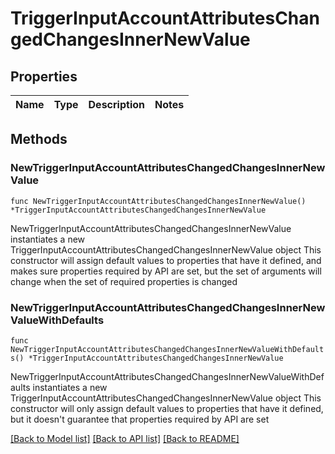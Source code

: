 # TriggerInputAccountAttributesChangedChangesInnerNewValue

## Properties

Name | Type | Description | Notes
------------ | ------------- | ------------- | -------------

## Methods

### NewTriggerInputAccountAttributesChangedChangesInnerNewValue

`func NewTriggerInputAccountAttributesChangedChangesInnerNewValue() *TriggerInputAccountAttributesChangedChangesInnerNewValue`

NewTriggerInputAccountAttributesChangedChangesInnerNewValue instantiates a new TriggerInputAccountAttributesChangedChangesInnerNewValue object
This constructor will assign default values to properties that have it defined,
and makes sure properties required by API are set, but the set of arguments
will change when the set of required properties is changed

### NewTriggerInputAccountAttributesChangedChangesInnerNewValueWithDefaults

`func NewTriggerInputAccountAttributesChangedChangesInnerNewValueWithDefaults() *TriggerInputAccountAttributesChangedChangesInnerNewValue`

NewTriggerInputAccountAttributesChangedChangesInnerNewValueWithDefaults instantiates a new TriggerInputAccountAttributesChangedChangesInnerNewValue object
This constructor will only assign default values to properties that have it defined,
but it doesn't guarantee that properties required by API are set


[[Back to Model list]](../README.md#documentation-for-models) [[Back to API list]](../README.md#documentation-for-api-endpoints) [[Back to README]](../README.md)



